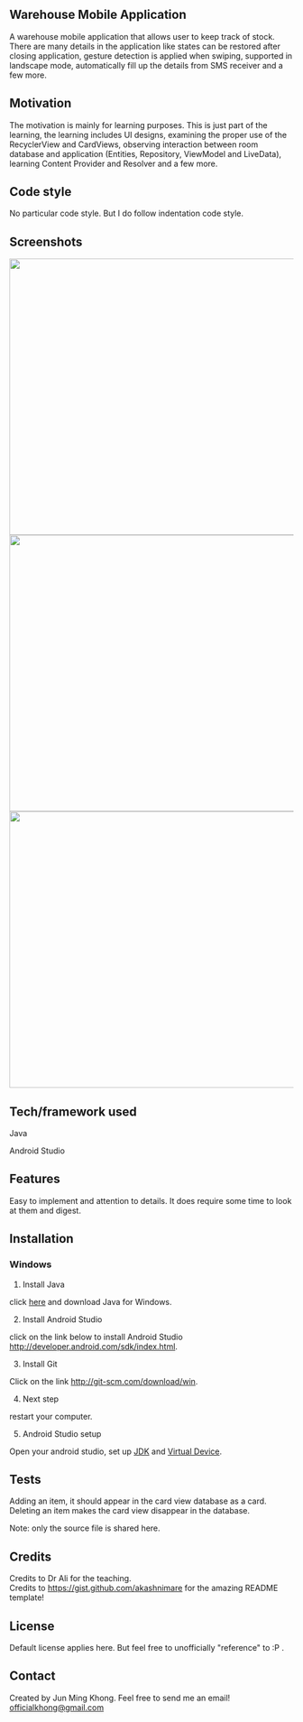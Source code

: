 ## Warehouse Mobile Application
A warehouse mobile application that allows user to keep track of stock. There are many details in the application like states can be restored after closing application, gesture detection is applied when swiping, supported in landscape mode, automatically fill up the details from SMS receiver and a few more. 

## Motivation
The motivation is mainly for learning purposes. This is just part of the learning, the learning includes UI designs, examining the proper use of the RecyclerView and CardViews, observing interaction between room database and application (Entities, Repository, ViewModel and LiveData), learning Content Provider and Resolver and a few more. 


## Code style
No particular code style. But I do follow indentation code style.

 
## Screenshots
<img src="https://user-images.githubusercontent.com/70477671/102744159-1d41bb80-4394-11eb-9bca-8dfb91f6df9e.png" width="700" height="490">
<img src="https://user-images.githubusercontent.com/70477671/102744167-203cac00-4394-11eb-9bf4-d6c8c433a788.png" width="700" height="490">
<img src="https://user-images.githubusercontent.com/70477671/102744170-216dd900-4394-11eb-92f2-a021970a6253.png" width="700" height="490">



## Tech/framework used
Java

Android Studio


## Features
Easy to implement and attention to details. It does require some time to look at them and digest.


## Installation
### Windows

1) Install Java

click [here](http://www.oracle.com/technetwork/java/javase/downloads/jdk7-downloads-1880260.html) and download Java for Windows.

2) Install Android Studio

click on the link below to install Android Studio
http://developer.android.com/sdk/index.html.

3) Install Git

Click on the link
http://git-scm.com/download/win.

4) Next step

restart your computer.

5) Android Studio setup

Open your android studio, set up [JDK](https://developer.android.com/about/versions/11/setup-sdk) and [Virtual Device](https://developer.android.com/studio/run/managing-avds).


## Tests
Adding an item, it should appear in the card view database as a card. Deleting an item makes the card view disappear in the database. 

Note: only the source file is shared here.


## Credits
Credits to Dr Ali for the teaching.  
Credits to https://gist.github.com/akashnimare for the amazing README template!

## License
Default license applies here. But feel free to unofficially "reference" to :P .

## Contact
Created by Jun Ming Khong. 
Feel free to send me an email!
 officialkhong@gmail.com 


